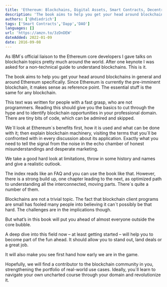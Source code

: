 ```yaml
---
title: 'Ethereum: Blockchains, Digital Assets, Smart Contracts, Decentralized Autonomous Organizations'
description: 'The book aims to help you get your head around blockchains in general and around Ethereum specifically as it's the preeminent blockchain.'
authors: ['@hdiedrich']
tags: ['Smart Contracts','Dapp','DAO']
languages: []
url: 'https://amzn.to/3zDnDEW'
dateAdded: 2022-01-09
date: 2016-09-08
---
```


As IBM´s official liaison to the Ethereum core developers I gave talks on blockchain topics pretty much around the world. After one keynote I was asked for a non-technical guide to understand blockchains. This is it.

The book aims to help you get your head around blockchains in general and around Ethereum specifically. Since Ethereum is currently the pre-imminent blockchain, it makes sense as reference point. The essential stuff is the same for any blockchain.

This text was written for people with a fast grasp, who are not programmers. Reading this should give you the basics to cut through the hype and to identify blockchain opportunities in your professional domain. There are tiny bits of code, which can be admired and skipped.

We´ll look at Ethereum´s benefits first, how it is used and what can be done with it; then explain blockchain machinery, visiting the terms that you´ll be confronted with in every discussion about its application. Exactly what you need to tell the signal from the noise in the echo chamber of honest misunderstandings and desperate marketing.

We take a good hard look at limitations, throw in some history and names and give a realistic outlook.

The index reads like an FAQ and you can use the book like that. However, there is a strong build up, one chapter leading to the next, as optimized path to understanding all the interconnected, moving parts. There´s quite a number of them.

Blockchains are not a trivial topic. The fact that blockchain client programs are small has fooled many people into believing it can´t possibly be that hard. The challenges are in the implications though.

But what’s in this book will put you ahead of almost everyone outside the core bubble.

A deep dive into this field now – at least getting started – will help you to become part of the fun ahead. It should allow you to stand out, land deals or a great job.

It will also make you see first hand how early we are in the game.

Hopefully, we will find a contributor to the blockchain community in you, strengthening the portfolio of real-world use cases. Ideally, you´ll learn to navigate your own uncharted course through your domain and revolutionize it.